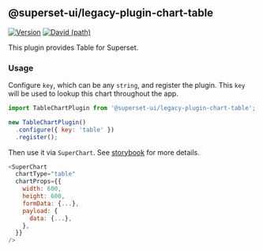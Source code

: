 ## @superset-ui/legacy-plugin-chart-table

[![Version](https://img.shields.io/npm/v/@superset-ui/legacy-plugin-chart-table.svg?style=flat-square)](https://img.shields.io/npm/v/@superset-ui/legacy-plugin-chart-table.svg?style=flat-square)
[![David (path)](https://img.shields.io/david/apache-superset/superset-ui-plugins.svg?path=packages%2Fsuperset-ui-legacy-plugin-chart-table&style=flat-square)](https://david-dm.org/apache-superset/superset-ui-plugins?path=packages/superset-ui-legacy-plugin-chart-table)

This plugin provides Table for Superset.

### Usage

Configure `key`, which can be any `string`, and register the plugin. This `key` will be used to lookup this chart throughout the app.

```js
import TableChartPlugin from '@superset-ui/legacy-plugin-chart-table';

new TableChartPlugin()
  .configure({ key: 'table' })
  .register();
```

Then use it via `SuperChart`. See [storybook](https://apache-superset.github.io/superset-ui-plugins/?selectedKind=plugin-chart-table) for more details.

```js
<SuperChart
  chartType="table"
  chartProps={{
    width: 600,
    height: 600,
    formData: {...},
    payload: {
      data: {...},
    },
  }}
/>
```